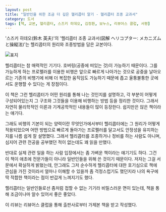 ```yaml
---
layout: post
title: "일반인을 위한 조금 더 깊은 헬리콥터 알기 - 헬리콥터 조종 교과서"
category: 도서
tags: [책, 교본, 헬리콥터, 스즈키 히데오, 김정환, 보누스, 리뷰어스 클럽, 서평]
---
```


'스즈키 히데오(鈴木 英夫)'의
'헬리콥터 조종 교과서(図解 ヘリコプター: メカニズムと操縦法)'는
헬리콥터의 원리와 조종방법을 담은 교본이다.

![표지](https://lh3.googleusercontent.com/5U5wy0num_M0b9lfLgORoIZ21bAlk4lNMW97JCkGD8R2t1t9rrjKrFIReyyCuPT3reV5x0p4oycJ8Q=s480)

헬리콥터는 참 매력적인 기기다.
호버링(공중에 떠있는 것)이 가능하기 때문이다.
그를 가능하게 하는 프로펠러를 이용한 비행은
앞으로 빠르게 나아가는 것으로 공중을 날아오르는 기존의 비행기에 비해
더 복잡한 움직임도 가능하기 때문에
좁고 울퉁불퉁한 곳에서도 운행할 수 있다는 게 장점이다.

이 책은 그런 헬리콥터가 어떤 원리를 통해 나는 것인지를 설명하고,
각 부분이 어떻게 구성되어있는지 그 구조와
그것들을 이용해 비행하는 방법 등을 정리한 것이다.
그래서 자연히 물리학적인 이론과 기계공학적인 내용들이 많이 등장한다.
쉽지만은 않은 책이라는 얘기다.

그래도 비행의 기본이 되는 양력이란 무엇인가에서부터
헬리콥터에는 그 원리가 어떻게 적용되었으며
어떤 방법으로 빠르게 돌아가는 프로펠러를 달고서도
안정성을 유지하는지를 나름 쉽게 잘 설명했다.
그래서 헬리콥터를 조종하거나 정비를 하는 사람도 아니며,
심지어 관련 전공을 공부했던 적이 없는데도 꽤 읽을 만했다.

반대로 실제 관련 일을 하는 사람 입장에서는 좀 가벼운 책이라는 얘기기도 하다.
그건 이 책이 애초에 전문가들이 아니라 일반인들을 위해 쓴 것이기 때문이다.
저자는 그걸 서문에서 확실하게 밝혔는데,
안그래도 그저 순수하게 헬리콥터에 대한 호기심으로 책에 관심을 가진 것이라서
얼마나 이해할 수 있을까 좀 걱정스럽기도 했던지라
나의 욕구에 딱 적합한 책이라는 점이 반갑게 느껴지기도 했다.

헬리콥터는 일반인들로선 좀처럼 접할 수 없는 기기라 비밀스러운 면이 있는데,
책을 통해 조금이나마 알수 있어서 좋은 좋았다.



<div class="im im-info">
이 리뷰는 리뷰어스 클럽을 통해 출판사로부터 가제본 책을 받고 작성했다.
</div>
